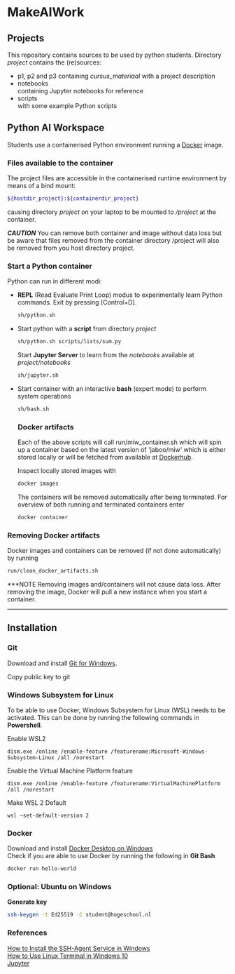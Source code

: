 # MakeAIWork

## Projects

This repository contains sources to be used by python students. Directory <i>project</i> contains the (re)sources:
<ul>
<li>p1, p2 and p3</i> containing
<i>cursus_materiaal</i> with a project description
<li>notebooks</li> containing Jupyter notebooks for reference
<li>scripts</li> with some example Python scripts 
</ul>

## Python AI Workspace

Students use a containerised Python environment running a [Docker](https://www.docker.com/) image. 

### Files available to the container
The project files are accessible in the containerised runtime environment by means of a bind mount:
```sh
${hostdir_project}:${containerdir_project}
 ```
causing directory <i>project</i> on your laptop to be mounted to <i>/project</i> at the container.
<br>

***CAUTION***
You can remove both container and image without data loss but be aware that files removed from the container directory /project will also be removed from you host directory project.

### Start a Python container
Python can run in different modi:
<ul>

<li>
<b>REPL</b> (Read Evaluate Print Loop) modus to experimentally learn Python commands. Exit by pressing [Control+D].

```bash 
sh/python.sh
```
</li>

<li>
Start python with a <b>script</b> from directory <i>project</i>

```bash 
sh/python.sh scripts/lists/sum.py
```
</li>
Start <b>Jupyter Server</b> to learn from the <i>notebooks</i> available at <i>project/notebooks</i>

```bash 
sh/jupyter.sh
```
<li>
Start container with an interactive <b>bash</b> (expert mode) to perform system operations

```sh
sh/bash.sh
```

### Docker artifacts
Each of the above scripts will call run/miw_container.sh which will spin up a container based on the latest version of 'jaboo/miw' which is either stored locally or will be fetched from available at [Dockerhub](https://hub.docker.com/repository/docker/jaboo/miw). 

Inspect locally stored images with
```sh
docker images
```

The containers will be removed automatically after being terminated. For overview of both running and terminated containers enter  
```sh
docker container
```

</li>

</ul>

### Removing Docker artifacts
Docker images and containers can be removed (if not done automatically) by running
```sh
run/clean_docker_artifacts.sh
```

***NOTE
Removing images and/containers will not cause data loss. After removing the image, Docker will pull a new instance when you start a container. 

---
## Installation

### Git
Download and install [Git for Windows](https://github.com/git-for-windows/git/releases/download/v2.36.1.windows.1/Git-2.36.1-64-bit.exe).

Copy public key to git

### Windows Subsystem for Linux 
To be able to use Docker, Windows Subsystem for Linux (WSL) needs to be activated. This can be done by running the following commands in <b>Powershell</b>. 

Enable WSL2
```pwsh
dism.exe /online /enable-feature /featurename:Microsoft-Windows-Subsystem-Linux /all /norestart
```

 Enable the Virtual Machine Platform feature
```pwsh
dism.exe /online /enable-feature /featurename:VirtualMachinePlatform /all /norestart
```

Make WSL 2 Default
```pwsh
wsl –set-default-version 2
```

### Docker
Download and install [Docker Desktop on Windows](https://desktop.docker.com/win/main/amd64/Docker%20Desktop%20Installer.exe)<br>
Check if you are able to use Docker by running the following in <b>Git Bash</b>
```sh
docker run hello-world
```

### Optional: Ubuntu on Windows

**Generate key**
```sh
ssh-keygen -t Ed25519 -C student@hogeschool.nl
```

### References
[How to Install the SSH-Agent Service in Windows](https://interworks.com/blog/2021/09/15/setting-up-ssh-agent-in-windows-for-passwordless-git-authentication/)<br>
[How to Use Linux Terminal in Windows 10](https://allthings.how/how-to-use-linux-terminal-in-windows-10/)<br>
[Jupyter](https://jupyter.org/)
